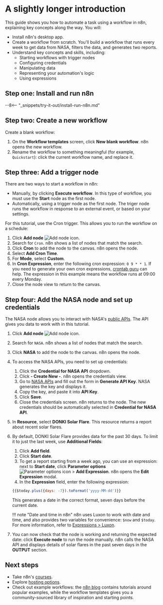 # A slightly longer introduction

This guide shows you how to automate a task using a workflow in n8n, explaining key concepts along the way. You will:

* Install n8n's desktop app.
* Create a workflow from scratch. You'll build a workflow that runs every week to get data from NASA, filters the data, and generates two reports.
* Understand key concepts and skills, including:
    * Starting workflows with trigger nodes
    * Configuring credentials
    * Manipulating data
    * Representing your automation's logic
    * Using expressions



## Step one: Install and run n8n

--8<-- "_snippets/try-it-out/install-run-n8n.md"

## Step two: Create a new workflow

Create a blank workflow:

1. On the **Workflow templates** screen, click **New blank workflow**. n8n opens the new workflow.
2. Rename the workflow to something meaningful (for example, `Quickstart`): click the current workflow name, and replace it.

## Step three: Add a trigger node

There are two ways to start a workflow in n8n:

* Manually, by clicking **Execute workflow**. In this type of workflow, you must use the **Start** node as the first node.
* Automatically, using a trigger node as the first node. The triger node runs the workflow in response to an external event, or based on your settings.

For this tutorial, use the Cron trigger. This allows you to run the workflow on a schedule:

1. Click **Add node** <span class="inline-image">![Add node icon](/_images/try-it-out/quickstart/add-node.png)</span>.
2. Search for `Cron`. n8n shows a list of nodes that match the search.
3. Click **Cron** to add the node to the canvas. n8n opens the node.
4. Select **Add Cron Time**.
5. For **Mode**, select **Custom**.
6. In **Cron Expression**, enter the following cron expression: `0 9 * * 1`. If you need to generate your own cron expressions, [crontab guru](https://crontab.guru/) can help. The expression in this example means the workflow runs at 09:00 every Monday.
7. Close the node view to return to the canvas.


## Step four: Add the NASA node and set up credentials

The NASA node allows you to interact with NASA's [public APIs](https://api.nasa.gov/). The API gives you data to work with in this tutorial.

1. Click **Add node** <span class="inline-image">![Add node icon](/_images/try-it-out/quickstart/add-node.png)</span>.
2. Search for `NASA`. n8n shows a list of nodes that match the search.
3. Click **NASA** to add the node to the canvas. n8n opens the node.
4. To access the NASA APIs, you need to set up credentials:
    1. Click the  **Credential for NASA API** dropdown.
    2. Click **- Create New -**. n8n opens the credentials view.
    3. Go to [NASA APIs](https://api.nasa.gov/) and fill out the form in **Generate API Key**. NASA generates the key and displays it.
    4. Copy the key, and paste it into **API Key**.
    5. Click **Save**.
    6. Close the credentials screen. n8n returns to the node. The new credentials should be automatically selected in **Credential for NASA API**.
5. In **Resource**, select **DONKI Solar Flare**. This resource returns a report about recent solar flares.
6. By default, DONKI Solar Flare provides data for the past 30 days. To limit it to just the last week, use **Additional Fields**:
    1. Click **Add field**.
    2. Click **Start date**.
    3. To get a report starting from a week ago, you can use an expression: next to **Start date**, click **Parameter options** <span class="inline-image">![Parameter options icon](/_images/try-it-out/quickstart/parameter-options.png)</span> > **Add Expression**. n8n opens the **Edit Expression** modal.
    4. In the **Expression** field, enter the following expression:
    ```js
    {{$today.plus({days: -7}).toFormat('yyyy-MM-dd')}}
    ```
    This generates a date in the correct format, seven days before the current date.

    !!! note "Date and time in n8n"
        n8n uses Luxon to work with date and time, and also provides two variables for convenience: `$now` and `$today`. For more information, refer to [Expressions > Luxon](/code-examples/expressions/luxon/). 
7. You can now check that the node is working and returning the expected date: click **Execute node** to run the node manually. n8n calls the NASA API and displays details of solar flares in the past seven days in the **OUTPUT** section.


## Next steps

* Take n8n's [courses](/courses/).
* Explore [hosting options](/hosting/options/).
* Check out example workflows: the [n8n blog](https://n8n.io/blog/tag/tutorial/) contains tutorials around popular examples, while the workflow templates gives you a community-sourced library of inspiration and starting points.